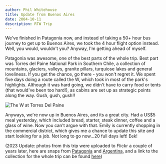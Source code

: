 ```yaml
---
author: Phil Whitehouse
title: Update from Buenos Aires
date: 2004-10-11
description: RTW Trip
---
```


We've finished in Patagonia now, and instead of taking a 50+ hour bus journey to get up to Buenos Aires, we took the 4 hour flight option instead. Well, you would, wouldn't you? Anyway, I'm getting ahead of myself.

Patagonia was awesome, one of the best parts of the whole trip. Best part was Torres del Paine National Park in Southern Chile, a collection of mountains, glaciers, valleys, granite pillars, turquiose lakes and general loveliness. If you get the chance, go there - you won't regret it. We spent five days doing a route called the W, which took in most of the park's highlights. Although it was hard going, we didn't have to carry food or tents (that would've been too hard!), as cabins are set up as strategic points along the way. Gush, gush, gush!!

![The W at Torres Del Paine](/img/w.jpg)

Anyways, we're now up in Buenos Aires, and its a great city. Had a US$5 meal yesterday, which included bread, starter, steak dinner, coffee and a glass of wine. Now you can't argue with that. Emily is currently shopping in the commercial district, which gives me a chance to update this site and start looking for a job. Not long to go now...20 full days left! Eek!

(2023 Update: photos from this trip were uploaded to Flickr a couple of years later, here are snaps from [Patagonia](https://www.flickr.com/photos/philliecasablanca/sets/72157603774802266/) and [Argentina](https://www.flickr.com/photos/philliecasablanca/sets/72157603257725711/), and a link to the collection for the whole trip can be found [here](https://www.flickr.com/photos/philliecasablanca/collections/72157603189229392/))
